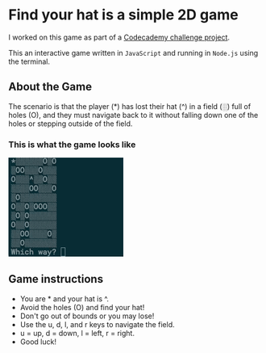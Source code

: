 # Find your hat is a simple 2D game
 I worked on this game as part of a [Codecademy challenge project](https://www.codecademy.com/paths/front-end-engineer-career-path/tracks/fecp-22-javascript-syntax-part-iii/modules/wdcp-22-find-your-hat/projects/find-your-hat). 
 
 This an interactive game written in `JavaScript` and running in `Node.js` using the terminal. 

## About the Game
The scenario is that the player (*) has lost their hat (^) in a field (░) full of holes (O), and they must navigate back to it without falling down one of the holes or stepping outside of the field.

### This is what the game looks like

![Game Demo](/Resources/find-your-hat-demo.gif)

## Game instructions
 
- You are * and your hat is ^.
- Avoid the holes (O) and find your hat!
- Don't go out of bounds or you may lose!
- Use the u, d, l, and r keys to navigate the field.
- u = up, d = down, l = left, r = right.
- Good luck!